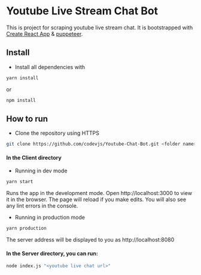 # Youtube Live Stream Chat Bot

This is project for scraping youtube live stream chat. It is bootstrapped with [Create React App](https://github.com/facebook/create-react-app) & [puppeteer](https://developers.google.com/web/tools/puppeteer). 

## Install
- Install all dependencies with
```sh
yarn install
```
or
```sh
npm install
```

## How to run
- Clone the repository using HTTPS 
```sh
git clone https://github.com/codevjs/Youtube-Chat-Bot.git <folder name>
```

#### In the Client directory
- Running in dev mode
```sh
yarn start
```
Runs the app in the development mode.
Open http://localhost:3000 to view it in the browser.
The page will reload if you make edits.
You will also see any lint errors in the console.

- Running in production mode
```sh
yarn production
```
The server address will be displayed to you as http://localhost:8080

#### In the Server directory, you can run:
```sh
node index.js "<youtube live chat url>"
```
